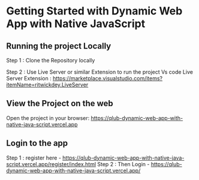 # Getting Started with Dynamic Web App with Native JavaScript
 

## Running the project Locally
Step 1 : Clone the Repository locally

Step 2 : Use Live Server or similar Extension to run the project
Vs code Live Server Extension : https://marketplace.visualstudio.com/items?itemName=ritwickdey.LiveServer

## View the Project on the web
Open the project in your browser: https://qlub-dynamic-web-app-with-native-java-script.vercel.app

## Login to the app
Step 1 : register here - https://qlub-dynamic-web-app-with-native-java-script.vercel.app/register/index.html
Step 2 : Then Login - https://qlub-dynamic-web-app-with-native-java-script.vercel.app/
